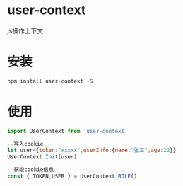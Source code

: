 # user-context
js操作上下文

# 安装
``` javascript
npm install user-context -S
``` 


# 使用

``` javascript
import UserContext from 'user-context'

--写入cookie
let user={token:"xxxxx",userInfo:{name:"张三",age:22}}
UserContext.Init(user)

--获取cookie信息
const { TOKEN,USER } = UserContext.ROLE()

``` 

